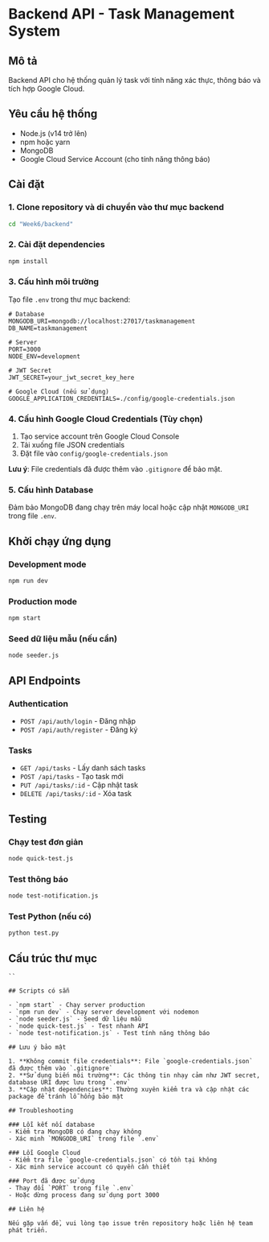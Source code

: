 # Backend API - Task Management System

## Mô tả
Backend API cho hệ thống quản lý task với tính năng xác thực, thông báo và tích hợp Google Cloud.

## Yêu cầu hệ thống
- Node.js (v14 trở lên)
- npm hoặc yarn
- MongoDB
- Google Cloud Service Account (cho tính năng thông báo)

## Cài đặt

### 1. Clone repository và di chuyển vào thư mục backend
```bash
cd "Week6/backend"
```

### 2. Cài đặt dependencies
```bash
npm install
```

### 3. Cấu hình môi trường

Tạo file `.env` trong thư mục backend:
```env
# Database
MONGODB_URI=mongodb://localhost:27017/taskmanagement
DB_NAME=taskmanagement

# Server
PORT=3000
NODE_ENV=development

# JWT Secret
JWT_SECRET=your_jwt_secret_key_here

# Google Cloud (nếu sử dụng)
GOOGLE_APPLICATION_CREDENTIALS=./config/google-credentials.json
```

### 4. Cấu hình Google Cloud Credentials (Tùy chọn)

1. Tạo service account trên Google Cloud Console
2. Tải xuống file JSON credentials
3. Đặt file vào `config/google-credentials.json`

**Lưu ý**: File credentials đã được thêm vào `.gitignore` để bảo mật.

### 5. Cấu hình Database

Đảm bảo MongoDB đang chạy trên máy local hoặc cập nhật `MONGODB_URI` trong file `.env`.

## Khởi chạy ứng dụng

### Development mode
```bash
npm run dev
```

### Production mode
```bash
npm start
```

### Seed dữ liệu mẫu (nếu cần)
```bash
node seeder.js
```

## API Endpoints

### Authentication
- `POST /api/auth/login` - Đăng nhập
- `POST /api/auth/register` - Đăng ký

### Tasks
- `GET /api/tasks` - Lấy danh sách tasks
- `POST /api/tasks` - Tạo task mới
- `PUT /api/tasks/:id` - Cập nhật task
- `DELETE /api/tasks/:id` - Xóa task

## Testing

### Chạy test đơn giản
```bash
node quick-test.js
```

### Test thông báo
```bash
node test-notification.js
```

### Test Python (nếu có)
```bash
python test.py
```

## Cấu trúc thư mục

```
``

## Scripts có sẵn

- `npm start` - Chạy server production
- `npm run dev` - Chạy server development với nodemon
- `node seeder.js` - Seed dữ liệu mẫu
- `node quick-test.js` - Test nhanh API
- `node test-notification.js` - Test tính năng thông báo

## Lưu ý bảo mật

1. **Không commit file credentials**: File `google-credentials.json` đã được thêm vào `.gitignore`
2. **Sử dụng biến môi trường**: Các thông tin nhạy cảm như JWT secret, database URI được lưu trong `.env`
3. **Cập nhật dependencies**: Thường xuyên kiểm tra và cập nhật các package để tránh lỗ hổng bảo mật

## Troubleshooting

### Lỗi kết nối database
- Kiểm tra MongoDB có đang chạy không
- Xác minh `MONGODB_URI` trong file `.env`

### Lỗi Google Cloud
- Kiểm tra file `google-credentials.json` có tồn tại không
- Xác minh service account có quyền cần thiết

### Port đã được sử dụng
- Thay đổi `PORT` trong file `.env`
- Hoặc dừng process đang sử dụng port 3000

## Liên hệ

Nếu gặp vấn đề, vui lòng tạo issue trên repository hoặc liên hệ team phát triển.
